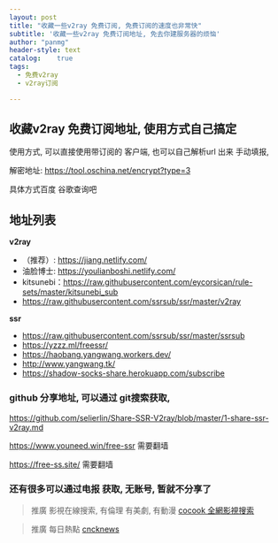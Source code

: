 ```yaml
---
layout: post
title: "收藏一些v2ray 免费订阅, 免费订阅的速度也非常快"
subtitle: '收藏一些v2ray 免费订阅地址, 免去你建服务器的烦恼'
author: "panmg"
header-style: text
catalog:    true
tags:
  - 免费v2ray 
  - v2ray订阅

---
```



## 收藏v2ray 免费订阅地址, 使用方式自己搞定

使用方式, 可以直接使用带订阅的 客户端,  也可以自己解析url 出来 手动填报, 

解密地址: https://tool.oschina.net/encrypt?type=3

具体方式百度 谷歌查询吧

##  地址列表

**v2ray** 

* （推荐）: https://jiang.netlify.com/
* 油脸博士: https://youlianboshi.netlify.com/
* kitsunebi：https://raw.githubusercontent.com/eycorsican/rule-sets/master/kitsunebi_sub
* https://raw.githubusercontent.com/ssrsub/ssr/master/v2ray


**ssr**

* https://raw.githubusercontent.com/ssrsub/ssr/master/ssrsub
* https://yzzz.ml/freessr/
* https://haobang.yangwang.workers.dev/
* http://www.yangwang.tk/
* https://shadow-socks-share.herokuapp.com/subscribe 



### github 分享地址, 可以通过 git搜索获取,

https://github.com/selierlin/Share-SSR-V2ray/blob/master/1-share-ssr-v2ray.md

https://www.youneed.win/free-ssr  需要翻墙

https://free-ss.site/  需要翻墙

###  还有很多可以通过电报 获取, 无账号, 暂就不分享了


>推廣 影視在線搜索, 有倫理 有美劇, 有動漫   [cocook 全網影視搜索](https://search.cocook.cn/)

>推廣 每日熱點   [cncknews](https://www.cncknews.com/)

